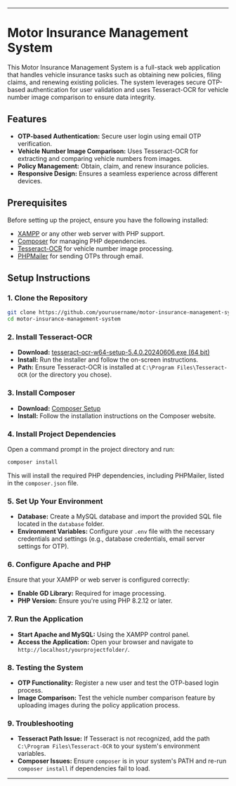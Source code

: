 

---

# Motor Insurance Management System

This Motor Insurance Management System is a full-stack web application that handles vehicle insurance tasks such as obtaining new policies, filing claims, and renewing existing policies. The system leverages secure OTP-based authentication for user validation and uses Tesseract-OCR for vehicle number image comparison to ensure data integrity.

## Features

- **OTP-based Authentication:** Secure user login using email OTP verification.
- **Vehicle Number Image Comparison:** Uses Tesseract-OCR for extracting and comparing vehicle numbers from images.
- **Policy Management:** Obtain, claim, and renew insurance policies.
- **Responsive Design:** Ensures a seamless experience across different devices.

## Prerequisites

Before setting up the project, ensure you have the following installed:

- [XAMPP](https://www.apachefriends.org/download.html) or any other web server with PHP support.
- [Composer](https://getcomposer.org/) for managing PHP dependencies.
- [Tesseract-OCR](https://github.com/UB-Mannheim/tesseract/wiki) for vehicle number image processing.
- [PHPMailer](https://github.com/PHPMailer/PHPMailer) for sending OTPs through email.

## Setup Instructions

### 1. Clone the Repository

```bash
git clone https://github.com/yourusername/motor-insurance-management-system.git
cd motor-insurance-management-system
```

### 2. Install Tesseract-OCR

- **Download:** [tesseract-ocr-w64-setup-5.4.0.20240606.exe (64 bit)](https://github.com/UB-Mannheim/tesseract/wiki)
- **Install:** Run the installer and follow the on-screen instructions.
- **Path:** Ensure Tesseract-OCR is installed at `C:\Program Files\Tesseract-OCR` (or the directory you chose).

### 3. Install Composer

- **Download:** [Composer Setup](https://getcomposer.org/download/)
- **Install:** Follow the installation instructions on the Composer website.

### 4. Install Project Dependencies

Open a command prompt in the project directory and run:

```bash
composer install
```

This will install the required PHP dependencies, including PHPMailer, listed in the `composer.json` file.

### 5. Set Up Your Environment

- **Database:** Create a MySQL database and import the provided SQL file located in the `database` folder.
- **Environment Variables:** Configure your `.env` file with the necessary credentials and settings (e.g., database credentials, email server settings for OTP).

### 6. Configure Apache and PHP

Ensure that your XAMPP or web server is configured correctly:

- **Enable GD Library:** Required for image processing.
- **PHP Version:** Ensure you're using PHP 8.2.12 or later.

### 7. Run the Application

- **Start Apache and MySQL:** Using the XAMPP control panel.
- **Access the Application:** Open your browser and navigate to `http://localhost/yourprojectfolder/`.

### 8. Testing the System

- **OTP Functionality:** Register a new user and test the OTP-based login process.
- **Image Comparison:** Test the vehicle number comparison feature by uploading images during the policy application process.

### 9. Troubleshooting

- **Tesseract Path Issue:** If Tesseract is not recognized, add the path `C:\Program Files\Tesseract-OCR` to your system's environment variables.
- **Composer Issues:** Ensure `composer` is in your system's PATH and re-run `composer install` if dependencies fail to load.

---

